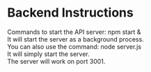 # Backend Instructions  
Commands to start the API server: npm start &  
It will start the server as a background process.  
You can also use the command: node server.js  
It will simply start the server.  
The server will work on port 3001.  
